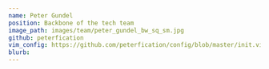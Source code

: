 ```yaml
---
name: Peter Gundel
position: Backbone of the tech team
image_path: images/team/peter_gundel_bw_sq_sm.jpg
github: peterfication
vim_config: https://github.com/peterfication/config/blob/master/init.vim
blurb:
---
```

